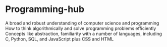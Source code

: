 # Programming-hub
A broad and robust understanding of computer science and programming How to think algorithmically and solve programming problems efficiently Concepts like abstraction, familiarity with a number of languages, including C, Python, SQL, and JavaScript plus CSS and HTML 

